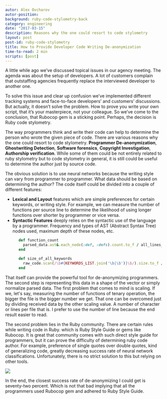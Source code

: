 ```yaml
---
autor: Alex Ovcharov
autor-position:
background: ruby-code-stylometry-back
category: engineering
date: "2017-03-15"
description: Reasons why the one could resort to code stylometry
layout: post
post-id: ruby-code-stylometry
title: How to Provide Developer Code Writing De-anonymization
time-to-read: 2 min
scripts: [post]
---
```


A little while ago we’ve discussed topical issues in our agency meeting. The agenda was about the setup of developers. A lot of customers complain that outstaffing agencies frequently replace the interviewed developer to another one. 

To solve this issue and clear up confusion we’ve implemented different tracking systems and face-to-face developers’ and customers’ discussions. But actually, it doesn’t solve the problem. How to prove you write your own script, that it’s your masterpiece, not your colleague. So we’ve come to the conclusion, that Rubocop gem  is a sticking point.
Perhaps, the decision is Ruby code stylometry.

The way programmers think and write their code can help to determine the person who wrote the given piece of code.  There are various reasons why the one could resort to code stylometry.  **Programmer De-anonymization**, **Ghostwriting Detection**, **Software forensics**, **Copyright Investigation**, **Authorship verification**. While some of them could be not entirely related to ruby stylometry but to code stylometry in general, it is still could be useful to determine the author just by source code.

The obvious solution is to use neural networks because the writing style can vary from programmer to programmer. What data should be based on determining the author? The code itself could be divided into a couple of different features:  
* **Lexical and Layout** features which are simple preferences for certain keywords, or writing style. For example, we can measure the number of functions per source line to determine the likelihood of using longer functions over shorter by programmer or vice versa. 
* **Syntactic Features** deeply relies on the syntactic use of the language by a programmer. Frequency and types of AST (Abstract Syntax Tree) nodes used, maximum depth of these nodes, etc.

```ruby
      def function_count
        parsed_data.ast&.each_node(:def, :defs).count.to_f / all_lines_size
      end
```

```ruby
      def size_of_all_keywords
        raw_code.scan(/\b#{KEYWORDS_LIST.join('\b|\b')}\b/).size.to_f / all_lines_size
      end
```


That itself can provide the powerful tool for de-anonymizing programmers. The second step is representing this data in a shape of the vector or simply normalize parsed data. The first problem that comes to mind is scaling. If we, let's say, measuring the number of functions of tenary operation, the bigger the file is the bigger number we get. That one can be overcomed just by dividing received data by the other scaling value. A number of character or lines per file that is. I prefer to use the number of line because the end result easier to read.

The second problem lies in the Ruby community. There are certain rules while writing code in Ruby. which is Ruby Style Guide or gems like Rubocop. It is great that community comes with such direct style guide for programmers, but it can prove the difficulty of determining ruby code author. For example, preference of single quotes over double quotes, kind of generalizing code, greatly decreasing success rate of neural network classifications. Unfortunately, there is no strict solution to this but relying on other tools.

![](https://i.imgur.com/F4aQAJn.png)


In the end, the closest success rate of de-anonymizing I could get is seventy-two percent. Which is not that bad implying that all the programmers used Rubocop gem and adhered to Ruby Style Guide.
